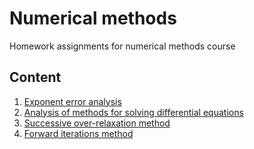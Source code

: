 # Numerical methods
Homework assignments for numerical methods course

## Content

1. [Exponent error analysis](./assignment_1)
2. [Analysis of methods for solving differential equations](./assignment_2)
3. [Successive over-relaxation method](./assignment_3)
4. [Forward iterations method](./assignment_4)
